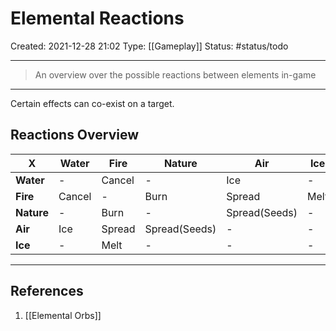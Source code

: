 # Elemental Reactions
Created: 2021-12-28 21:02
Type: [[Gameplay]]
Status: #status/todo

---

> An overview over the possible reactions between elements in-game

---

Certain effects can co-exist on a target.

## Reactions Overview

| X          | Water  | Fire   | Nature        | Air           | Ice  |
| ---------- | ------ | ------ | ------------- | ------------- | ---- |
| **Water**  | -      | Cancel | -             | Ice           | -    |
| **Fire**   | Cancel | -      | Burn          | Spread        | Melt |
| **Nature** | -      | Burn   | -             | Spread(Seeds) | -    |
| **Air**    | Ice    | Spread | Spread(Seeds) | -             | -    |
| **Ice**    | -      | Melt   | -             | -             | -    |

---

## References
1. [[Elemental Orbs]]